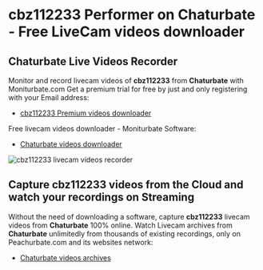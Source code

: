 # cbz112233 Performer on Chaturbate - Free LiveCam videos downloader

## Chaturbate Live Videos Recorder

Monitor and record livecam videos of **cbz112233** from **Chaturbate** with Moniturbate.com
Get a premium trial for free by just and only registering with your Email address:
* [cbz112233 Premium videos downloader](https://moniturbate.com/request-demo-licence-key.html)

Free livecam videos downloader - Moniturbate Software:
* [Chaturbate videos downloader](https://moniturbate.com/moniturbate-download-software.html)

![cbz112233 livecam videos recorder](https://peachurnet.com/templates/moniturbate-software.png)


## Capture cbz112233 videos from the Cloud and watch your recordings on Streaming

Without the need of downloading a software, capture **cbz112233** livecam videos from **Chaturbate** 100% online.
Watch Livecam archives from **Chaturbate** unlimitedly from thousands of existing recordings, only on Peachurbate.com and its websites network:
* [Chaturbate videos archives](https://peachurnet.com/)